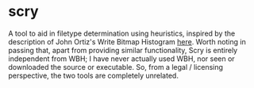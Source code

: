 # scry

A tool to aid in filetype determination using heuristics,
inspired by the description of John Ortiz's Write Bitmap
Histogram [here][wbh-description]. Worth noting in passing that,
apart from providing similar functionality, Scry is entirely
independent from WBH; I have never actually used WBH, nor seen
or downloaded the source or executable. So, from a legal / licensing
perspective, the two tools are completely unrelated.

[wbh-description]: http://crucialsecurityblog.harris.com/tag/entropy/


